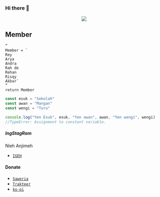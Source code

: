 ### Hi there 👋
<p align="center">
<img src="https://readme-typing-svg.herokuapp.com?color=%2336BCF7&center=true&vCenter=true&lines=Welcome+to+my+github" />
</p>

## Member
```
”
Member = `
Rey                                                        
Arya 
Andra 
Rah de 
Rehan 
Risqy 
Akbar`
”
return Member
```


```js
const esuk = "Sekolah"
const awan = "Mangan"
const wengi = "Turu"

console.log("Yen Esuk", esuk, "Yen awan", awan, "Yen wengi", wengi)
//TypeError: Assignment to constant variable.
```


##### IngStagRam
Nieh Anjimeh
* [`IGEH`](https://instagram.com/bah.raid)

#### Donate
* [`Saweria`](https://saweria.co/rey404)
* [`Trakteer`](https://trakteer.id/rey404)
* [`ko-pi`](https://ko-fi.com/riri19)




<!--
**RTeam1/RTeam1** is a ✨ _special_ ✨ repository because its `README.md` (this file) appears on your GitHub profile.

Here are some ideas to get you started:

- 🔭 I’m currently working on ...
- 🌱 I’m currently learning ...
- 👯 I’m looking to collaborate on ...
- 🤔 I’m looking for help with ...
- 💬 Ask me about ...
- 📫 How to reach me: ...
- 😄 Pronouns: ...
- ⚡ Fun fact: ...
--!>
